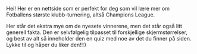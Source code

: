 Hei! Her er en nettside som er perfekt for deg som vil lære mer om Fotballens største klubb-turnering, altså Champions League. 

Her står det ekstra mye om de nyesete vinnerene, men det står også litt  generell fakta.
Den er selvfølgelig tilpasset til forskjellige skjermstørrelser, og best av alt så inneholder den en quiz med noe av det du finner på siden.
Lykke til og håper du liker den!!:)
